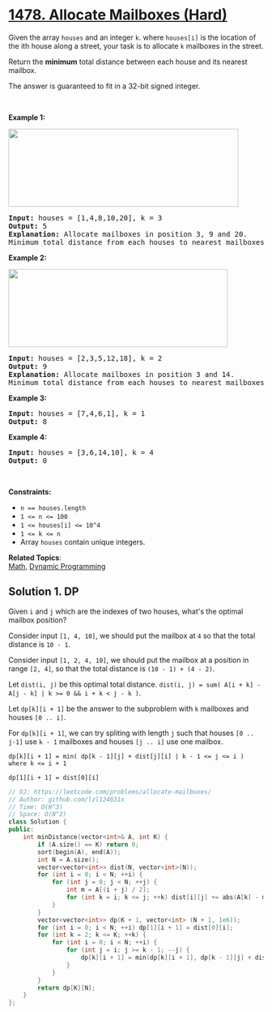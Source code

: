 # [1478. Allocate Mailboxes (Hard)](https://leetcode.com/problems/allocate-mailboxes/)

<p>Given the array <code>houses</code> and an integer <code>k</code>. where <code>houses[i]</code> is the location of the ith house along a street, your task is to allocate <code>k</code> mailboxes in&nbsp;the street.</p>

<p>Return the <strong>minimum</strong> total distance between each house and its nearest mailbox.</p>

<p>The answer is guaranteed to fit in a 32-bit signed integer.</p>

<p>&nbsp;</p>
<p><strong>Example 1:</strong></p>

<p><img alt="" src="https://assets.leetcode.com/uploads/2020/05/07/sample_11_1816.png" style="width: 454px; height: 154px;"></p>

<pre><strong>Input:</strong> houses = [1,4,8,10,20], k = 3
<strong>Output:</strong> 5
<strong>Explanation: </strong>Allocate mailboxes in position 3, 9 and 20.
Minimum total distance from each houses to nearest mailboxes is |3-1| + |4-3| + |9-8| + |10-9| + |20-20| = 5 
</pre>

<p><strong>Example 2:</strong></p>

<p><strong><img alt="" src="https://assets.leetcode.com/uploads/2020/05/07/sample_2_1816.png" style="width: 433px; height: 154px;"></strong></p>

<pre><strong>Input:</strong> houses = [2,3,5,12,18], k = 2
<strong>Output:</strong> 9
<strong>Explanation: </strong>Allocate mailboxes in position 3 and 14.
Minimum total distance from each houses to nearest mailboxes is |2-3| + |3-3| + |5-3| + |12-14| + |18-14| = 9.
</pre>

<p><strong>Example 3:</strong></p>

<pre><strong>Input:</strong> houses = [7,4,6,1], k = 1
<strong>Output:</strong> 8
</pre>

<p><strong>Example 4:</strong></p>

<pre><strong>Input:</strong> houses = [3,6,14,10], k = 4
<strong>Output:</strong> 0
</pre>

<p>&nbsp;</p>
<p><strong>Constraints:</strong></p>

<ul>
	<li><code>n == houses.length</code></li>
	<li><code>1 &lt;= n&nbsp;&lt;= 100</code></li>
	<li><code>1 &lt;= houses[i] &lt;= 10^4</code></li>
	<li><code>1 &lt;= k &lt;= n</code></li>
	<li>Array <code>houses</code> contain unique integers.</li>
</ul>

**Related Topics**:  
[Math](https://leetcode.com/tag/math/), [Dynamic Programming](https://leetcode.com/tag/dynamic-programming/)

## Solution 1. DP

Given `i` and `j` which are the indexes of two houses, what's the optimal mailbox position?

Consider input `[1, 4, 10]`, we should put the mailbox at `4` so that the total distance is `10 - 1`.

Consider input `[1, 2, 4, 10]`, we should put the mailbox at a position in range `[2, 4]`, so that the total distance is `(10 - 1) + (4 - 2)`.

Let `dist(i, j)` be this optimal total distance. `dist(i, j) = sum( A[i + k] - A[j - k] | k >= 0 && i + k < j - k )`.

Let `dp[k][i + 1]` be the answer to the subproblem with `k` mailboxes and houses `[0 .. i]`.

For `dp[k][i + 1]`, we can try spliting with length `j` such that houses `[0 .. j-1]` use `k - 1` mailboxes and houses `[j .. i]` use one mailbox.

```
dp[k][i + 1] = min( dp[k - 1][j] + dist[j][i] | k - 1 <= j <= i ) where k <= i + 1

dp[1][i + 1] = dist[0][i]
```

```cpp
// OJ: https://leetcode.com/problems/allocate-mailboxes/
// Author: github.com/lzl124631x
// Time: O(N^3)
// Space: O(N^2)
class Solution {
public:
    int minDistance(vector<int>& A, int K) {
        if (A.size() == K) return 0;
        sort(begin(A), end(A));
        int N = A.size(); 
        vector<vector<int>> dist(N, vector<int>(N));
        for (int i = 0; i < N; ++i) {
            for (int j = 0; j < N; ++j) {
                int m = A[(i + j) / 2];
                for (int k = i; k <= j; ++k) dist[i][j] += abs(A[k] - m);
            }
        }
        vector<vector<int>> dp(K + 1, vector<int> (N + 1, 1e6));
        for (int i = 0; i < N; ++i) dp[1][i + 1] = dist[0][i];
        for (int k = 2; k <= K; ++k) {
            for (int i = 0; i < N; ++i) {
                for (int j = i; j >= k - 1; --j) {
                    dp[k][i + 1] = min(dp[k][i + 1], dp[k - 1][j] + dist[j][i]);
                }
            }
        }
        return dp[K][N];
    }
};
```
